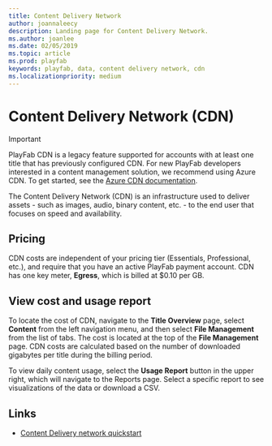 ```yaml
---
title: Content Delivery Network
author: joannaleecy
description: Landing page for Content Delivery Network.
ms.author: joanlee
ms.date: 02/05/2019
ms.topic: article
ms.prod: playfab
keywords: playfab, data, content delivery network, cdn
ms.localizationpriority: medium
---
```


# Content Delivery Network (CDN)

> [!IMPORTANT]
> PlayFab CDN is a legacy feature supported for accounts with at least one title that has previously configured CDN. For new PlayFab developers interested in a content management solution, we recommend using Azure CDN. To get started, see the [Azure CDN documentation](https://docs.microsoft.com/azure/cdn/).

The Content Delivery Network (CDN) is an infrastructure used to deliver assets - such as images, audio, binary content, etc. - to the end user that focuses on speed and availability.

## Pricing
CDN costs are independent of your pricing tier (Essentials, Professional, etc.), and require that you have an active PlayFab payment account. CDN has one key meter, **Egress**, which is billed at $0.10 per GB.

## View cost and usage report

To locate the cost of CDN, navigate to the **Title Overview** page, select **Content** from the left navigation menu, and then select **File Management** from the list of tabs. The cost is located at the top of the **File Management** page. CDN costs are calculated based on the number of downloaded gigabytes per title during the billing period.

To view daily content usage, select the **Usage Report** button in the upper right, which will navigate to the Reports page. Select a specific report to see visualizations of the data or download a CSV.

## Links

* [Content Delivery network quickstart](quickstart.md)
